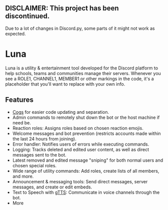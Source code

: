 ## DISCLAIMER: This project has been discontinued.
Due to a lot of changes in Discord.py, some parts of it might not work as expected.

# Luna

Luna is a utility &amp; entertainment tool developed for the Discord platform to help schools, teams and communities manage their servers. 
Whenever you see a ROLE1, CHANNEL1, MEMBER1 or other markings in the code, it's a placeholder that you'll want to replace with your own info. 

## Features
- [Cogs](https://discordpy.readthedocs.io/en/stable/ext/commands/cogs.html) for easier code updating and separation.
- Admin commands to remotely shut down the bot or the host machine if need be.
- Reaction roles: Assigns roles based on chosen reaction emojis.
- Welcome messages and bot prevention (restricts accounts made within the last 24 hours from joining).
- Error handler: Notifies users of errors while executing commands.
- Logging: Tracks deleted and edited user content, as well as direct messages sent to the bot.
- Latest removed and edited message "sniping" for both normal users and chosen special roles.
- Wide range of utility commands: Add roles, create lists of all members, and more.
- Announcement & messaging tools: Send direct messages, server messages, and create or edit embeds.
- Text to Speech with [gTTS](https://pypi.org/project/gTTS/): Communicate in voice channels through the bot.
- More

